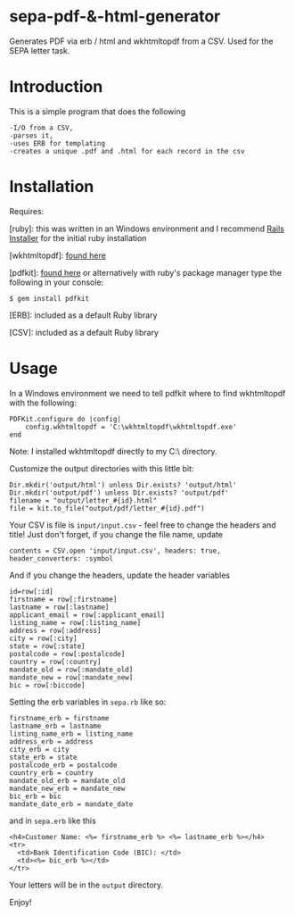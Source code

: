 sepa-pdf-&-html-generator
========================

Generates PDF via erb / html and wkhtmltopdf from a CSV. Used for the SEPA letter task.

Introduction
===
This is a simple program that does the following

	-I/O from a CSV, 
	-parses it,  
	-uses ERB for templating
	-creates a unique .pdf and .html for each record in the csv



Installation
===

Requires:

[ruby]: this was written in an Windows environment and I recommend [Rails Installer](http://railsinstaller.org/en) for the initial ruby installation 

[wkhtmltopdf]: [found here](https://code.google.com/p/wkhtmltopdf/)

[pdfkit]: [found here](https://github.com/pdfkit/pdfkit) or alternatively with ruby's package manager type the following in your console:
	
	$ gem install pdfkit


[ERB]: included as a default Ruby library

[CSV]: included as a default Ruby library

Usage
===

In a Windows environment we need to tell pdfkit where to find wkhtmltopdf with the following:

	PDFKit.configure do |config|
		config.wkhtmltopdf = 'C:\wkhtmltopdf\wkhtmltopdf.exe'
	end

Note: I installed wkhtmltopdf directly to my C:\ directory.


Customize the output directories with this little bit:

	Dir.mkdir('output/html') unless Dir.exists? 'output/html'
	Dir.mkdir('output/pdf') unless Dir.exists? 'output/pdf'
	filename = "output/letter_#{id}.html"
	file = kit.to_file("output/pdf/letter_#{id}.pdf")


Your CSV is file is `input/input.csv` - feel free to change the headers and title! Just don't forget, if you change the file name, update

	contents = CSV.open 'input/input.csv', headers: true, header_converters: :symbol


And if you change the headers, update the header variables

	id=row[:id]
	firstname = row[:firstname]
	lastname = row[:lastname]
	applicant_email = row[:applicant_email]
	listing_name = row[:listing_name]
	address = row[:address]
	city = row[:city]
	state = row[:state]
	postalcode = row[:postalcode]
	country = row[:country]
	mandate_old = row[:mandate_old]
	mandate_new = row[:mandate_new]
	bic = row[:biccode]


Setting the erb variables in `sepa.rb` like so:
	
	firstname_erb = firstname
	lastname_erb = lastname
	listing_name_erb = listing_name
	address_erb = address
	city_erb = city
	state_erb = state
	postalcode_erb = postalcode
	country_erb = country
	mandate_old_erb = mandate_old
	mandate_new_erb = mandate_new
	bic_erb = bic
	mandate_date_erb = mandate_date


and in `sepa.erb` like this

	<h4>Customer Name: <%= firstname_erb %> <%= lastname_erb %></h4>
    <tr>
      <td>Bank Identification Code (BIC): </td>
      <td><%= bic_erb %></td>
    </tr>

Your letters will be in the `output` directory.

Enjoy!
